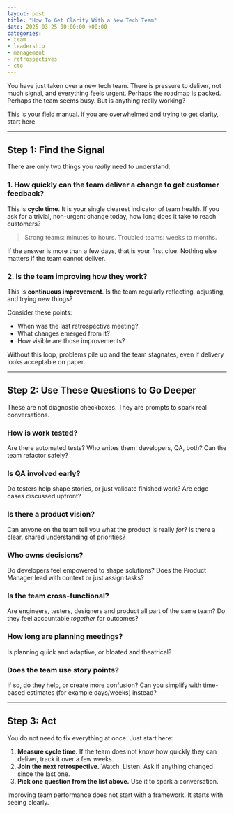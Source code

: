```yaml
---
layout: post
title: "How To Get Clarity With a New Tech Team"
date: 2025-03-25 00:00:00 +00:00
categories:
- team
- leadership
- management
- retrospectives
- cto
---
```


You have just taken over a new tech team. There is pressure to deliver, not much signal, and everything feels urgent. Perhaps the roadmap is packed. Perhaps the team seems busy. But is anything really working?

This is your field manual. If you are overwhelmed and trying to get clarity, start here.

<!--more-->

---

## Step 1: Find the Signal

There are only two things you *really* need to understand:

### 1. How quickly can the team deliver a change to get customer feedback?

This is **cycle time**. It is your single clearest indicator of team health. If you ask for a trivial, non-urgent change today, how long does it take to reach customers?

> Strong teams: minutes to hours. Troubled teams: weeks to months.

If the answer is more than a few days, that is your first clue. Nothing else matters if the team cannot deliver.

### 2. Is the team improving how they work?
This is **continuous improvement**. Is the team regularly reflecting, adjusting, and trying new things?

Consider these points:
- When was the last retrospective meeting?
- What changes emerged from it?
- How visible are those improvements?

Without this loop, problems pile up and the team stagnates, even if delivery looks acceptable on paper.

---

## Step 2: Use These Questions to Go Deeper

These are not diagnostic checkboxes. They are prompts to spark real conversations.

### How is work tested?
Are there automated tests?
Who writes them: developers, QA, both?
Can the team refactor safely?

### Is QA involved early?
Do testers help shape stories, or just validate finished work?
Are edge cases discussed upfront?

### Is there a product vision?
Can anyone on the team tell you what the product is really *for*?
Is there a clear, shared understanding of priorities?

### Who owns decisions?
Do developers feel empowered to shape solutions?
Does the Product Manager lead with context or just assign tasks?

### Is the team cross-functional?
Are engineers, testers, designers and product all part of the same team?
Do they feel accountable *together* for outcomes?

###  How long are planning meetings?
Is planning quick and adaptive, or bloated and theatrical?

### Does the team use story points?
If so, do they help, or create more confusion?
Can you simplify with time-based estimates (for example days/weeks) instead?

---

## Step 3: Act

You do not need to fix everything at once. Just start here:

1. **Measure cycle time.** If the team does not know how quickly they can deliver, track it over a few weeks.
2. **Join the next retrospective.** Watch. Listen. Ask if anything changed since the last one.
3. **Pick one question from the list above.** Use it to spark a conversation.


Improving team performance does not start with a framework. It starts with seeing clearly.

